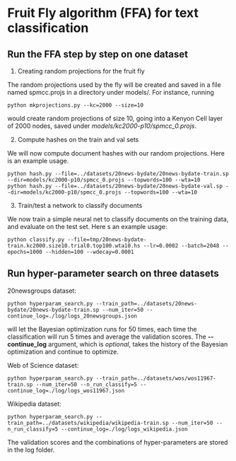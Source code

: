 # Fruit Fly algorithm (FFA) for text classification

## Run the FFA step by step on one dataset

1. Creating random projections for the fruit fly

The random projections used by the fly will be created and saved in a file named spmcc.projs in a directory under models/. For instance, running

    python mkprojections.py --kc=2000 --size=10

would create random projections of size 10, going into a Kenyon Cell layer of 2000 nodes, saved under *models/kc2000-p10/spmcc_0.projs*.

2. Compute hashes on the train and val sets

We will now compute document hashes with our random projections. Here is an example usage.

    python hash.py --file=../datasets/20news-bydate/20news-bydate-train.sp --dir=models/kc2000-p10/spmcc_0.projs --topwords=100 --wta=10
    python hash.py --file=../datasets/20news-bydate/20news-bydate-val.sp --dir=models/kc2000-p10/spmcc_0.projs --topwords=100 --wta=10

3. Train/test a network to classify documents

We now train a simple neural net to classify documents on the training data, and evaluate on the test set. Here s an example usage:

    python classify.py --file=tmp/20news-bydate-train.kc2000.size10.trial0.top100.wta10.hs --lr=0.0002 --batch=2048 --epochs=1000 --hidden=100 --wdecay=0.0001

## Run hyper-parameter search on three datasets

20newsgroups dataset:
  
    python hyperparam_search.py --train_path=../datasets/20news-bydate/20news-bydate-train.sp --num_iter=50 --continue_log=./log/logs_20newsgroups.json 

will let the Bayesian optimization runs for 50 times, each time the classification will run 5 times and average the
validation scores. The **--continue_log** argument, which is *optional*, takes the history of the Bayesian optimization and
continue to optimize.

Web of Science dataset:

    python hyperparam_search.py --train_path=../datasets/wos/wos11967-train.sp --num_iter=50 --n_run_classify=5 --continue_log=./log/logs_wos11967.json 

Wikipedia dataset:

    python hyperparam_search.py --train_path=../datasets/wikipedia/wikipedia-train.sp --num_iter=50 --n_run_classify=5 --continue_log=./log/logs_wikipedia.json 

The validation scores and the combinations of hyper-parameters are stored in the log folder.